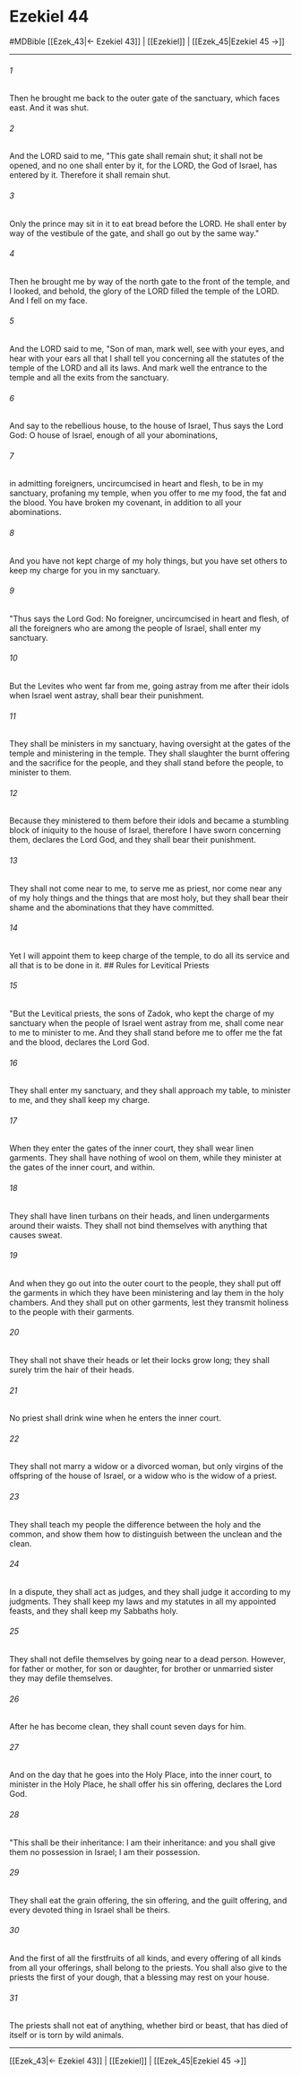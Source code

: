 # Ezekiel 44
#MDBible
[[Ezek_43|← Ezekiel 43]] | [[Ezekiel]] | [[Ezek_45|Ezekiel 45 →]]

***

###### 1 
Then he brought me back to the outer gate of the sanctuary, which faces east. And it was shut. 

###### 2 
And the LORD said to me, "This gate shall remain shut; it shall not be opened, and no one shall enter by it, for the LORD, the God of Israel, has entered by it. Therefore it shall remain shut. 

###### 3 
Only the prince may sit in it to eat bread before the LORD. He shall enter by way of the vestibule of the gate, and shall go out by the same way." 

###### 4 
Then he brought me by way of the north gate to the front of the temple, and I looked, and behold, the glory of the LORD filled the temple of the LORD. And I fell on my face. 

###### 5 
And the LORD said to me, "Son of man, mark well, see with your eyes, and hear with your ears all that I shall tell you concerning all the statutes of the temple of the LORD and all its laws. And mark well the entrance to the temple and all the exits from the sanctuary. 

###### 6 
And say to the rebellious house, to the house of Israel, Thus says the Lord God: O house of Israel, enough of all your abominations, 

###### 7 
in admitting foreigners, uncircumcised in heart and flesh, to be in my sanctuary, profaning my temple, when you offer to me my food, the fat and the blood. You have broken my covenant, in addition to all your abominations. 

###### 8 
And you have not kept charge of my holy things, but you have set others to keep my charge for you in my sanctuary. 

###### 9 
"Thus says the Lord God: No foreigner, uncircumcised in heart and flesh, of all the foreigners who are among the people of Israel, shall enter my sanctuary. 

###### 10 
But the Levites who went far from me, going astray from me after their idols when Israel went astray, shall bear their punishment. 

###### 11 
They shall be ministers in my sanctuary, having oversight at the gates of the temple and ministering in the temple. They shall slaughter the burnt offering and the sacrifice for the people, and they shall stand before the people, to minister to them. 

###### 12 
Because they ministered to them before their idols and became a stumbling block of iniquity to the house of Israel, therefore I have sworn concerning them, declares the Lord God, and they shall bear their punishment. 

###### 13 
They shall not come near to me, to serve me as priest, nor come near any of my holy things and the things that are most holy, but they shall bear their shame and the abominations that they have committed. 

###### 14 
Yet I will appoint them to keep charge of the temple, to do all its service and all that is to be done in it. ## Rules for Levitical Priests 

###### 15 
"But the Levitical priests, the sons of Zadok, who kept the charge of my sanctuary when the people of Israel went astray from me, shall come near to me to minister to me. And they shall stand before me to offer me the fat and the blood, declares the Lord God. 

###### 16 
They shall enter my sanctuary, and they shall approach my table, to minister to me, and they shall keep my charge. 

###### 17 
When they enter the gates of the inner court, they shall wear linen garments. They shall have nothing of wool on them, while they minister at the gates of the inner court, and within. 

###### 18 
They shall have linen turbans on their heads, and linen undergarments around their waists. They shall not bind themselves with anything that causes sweat. 

###### 19 
And when they go out into the outer court to the people, they shall put off the garments in which they have been ministering and lay them in the holy chambers. And they shall put on other garments, lest they transmit holiness to the people with their garments. 

###### 20 
They shall not shave their heads or let their locks grow long; they shall surely trim the hair of their heads. 

###### 21 
No priest shall drink wine when he enters the inner court. 

###### 22 
They shall not marry a widow or a divorced woman, but only virgins of the offspring of the house of Israel, or a widow who is the widow of a priest. 

###### 23 
They shall teach my people the difference between the holy and the common, and show them how to distinguish between the unclean and the clean. 

###### 24 
In a dispute, they shall act as judges, and they shall judge it according to my judgments. They shall keep my laws and my statutes in all my appointed feasts, and they shall keep my Sabbaths holy. 

###### 25 
They shall not defile themselves by going near to a dead person. However, for father or mother, for son or daughter, for brother or unmarried sister they may defile themselves. 

###### 26 
After he has become clean, they shall count seven days for him. 

###### 27 
And on the day that he goes into the Holy Place, into the inner court, to minister in the Holy Place, he shall offer his sin offering, declares the Lord God. 

###### 28 
"This shall be their inheritance: I am their inheritance: and you shall give them no possession in Israel; I am their possession. 

###### 29 
They shall eat the grain offering, the sin offering, and the guilt offering, and every devoted thing in Israel shall be theirs. 

###### 30 
And the first of all the firstfruits of all kinds, and every offering of all kinds from all your offerings, shall belong to the priests. You shall also give to the priests the first of your dough, that a blessing may rest on your house. 

###### 31 
The priests shall not eat of anything, whether bird or beast, that has died of itself or is torn by wild animals. 

***

[[Ezek_43|← Ezekiel 43]] | [[Ezekiel]] | [[Ezek_45|Ezekiel 45 →]]
